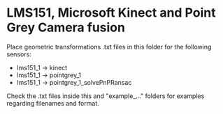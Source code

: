 # LMS151, Microsoft Kinect and Point Grey Camera fusion

Place geometric transformations .txt files in this folder for the following sensors:

- lms151_1 -> kinect
- lms151_1 -> pointgrey_1
- lms151_1 -> pointgrey_1_solvePnPRansac

Check the .txt files inside this and "example_..." folders for examples regarding filenames and format.
